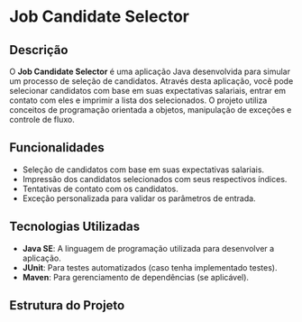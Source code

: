 # Job Candidate Selector

## Descrição

O **Job Candidate Selector** é uma aplicação Java desenvolvida para simular um processo de seleção de candidatos. Através desta aplicação, você pode selecionar candidatos com base em suas expectativas salariais, entrar em contato com eles e imprimir a lista dos selecionados. O projeto utiliza conceitos de programação orientada a objetos, manipulação de exceções e controle de fluxo.

## Funcionalidades

- Seleção de candidatos com base em suas expectativas salariais.
- Impressão dos candidatos selecionados com seus respectivos índices.
- Tentativas de contato com os candidatos.
- Exceção personalizada para validar os parâmetros de entrada.

## Tecnologias Utilizadas

- **Java SE**: A linguagem de programação utilizada para desenvolver a aplicação.
- **JUnit**: Para testes automatizados (caso tenha implementado testes).
- **Maven**: Para gerenciamento de dependências (se aplicável).

## Estrutura do Projeto

